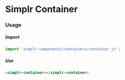 # Simplr Container

### Usage

##### Import
```js
import 'simplr-components/containers/container.js';
```

##### Use
```html
<simplr-container></simplr-container>
```
